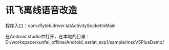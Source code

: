# 讯飞离线语音改造

程序入口：com.iflytek.driver.IatActivitySocketInMain

在Android studio中打开，在本地的目录：D:/workspace/xunfei_offline/Android_esriat_exp1/sample/mscV5PlusDemo/